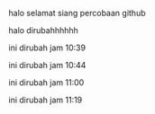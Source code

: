 halo selamat siang
percobaan github

halo dirubahhhhhh

ini dirubah jam 10:39

ini dirubah jam 10:44

ini dirubah jam 11:00

ini dirubah jam 11:19
